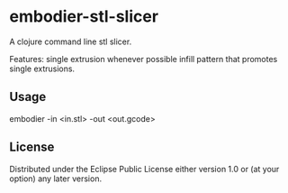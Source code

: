 # embodier-stl-slicer

A clojure command line stl slicer.

Features:
  single extrusion whenever possible
  infill pattern that promotes single extrusions.

## Usage

embodier -in <in.stl> -out <out.gcode>

## License

Distributed under the Eclipse Public License either version 1.0 or (at
your option) any later version.
